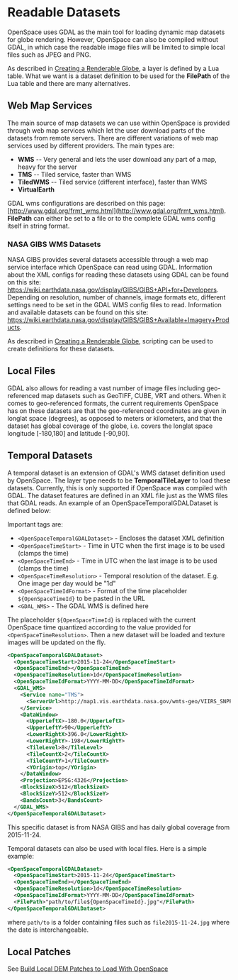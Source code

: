 # Readable Datasets
OpenSpace uses GDAL as the main tool for loading dynamic map datasets for globe rendering. However, OpenSpace can also be compiled without GDAL, in which case the readable image files will be limited to simple local files such as JPEG and PNG.

As described in [Creating a Renderable Globe](creating-a-renderableglobe), a layer is defined by a Lua table. What we want is a dataset definition to be used for the **FilePath** of the Lua table and there are many alternatives.


## Web Map Services
The main source of map datasets we can use within OpenSpace is provided through web map services which let the user download parts of the datasets from remote servers. There are different variations of web map services used by different providers. The main types are:
  - **WMS** -- Very general and lets the user download any part of a map, heavy for the server
  - **TMS** -- Tiled service, faster than WMS
  - **TiledWMS** -- Tiled service (different interface), faster than WMS
  - **VirtualEarth**

GDAL wms configurations are described on this page: [http://www.gdal.org/frmt_wms.html](http://www.gdal.org/frmt_wms.html). **FilePath** can either be set to a file or to the complete GDAL wms config itself in string format.

### NASA GIBS WMS Datasets
NASA GIBS provides several datasets accessible through a web map service interface which OpenSpace can read using GDAL. Information about the XML configs for reading these datasets using GDAL can be found on this site: https://wiki.earthdata.nasa.gov/display/GIBS/GIBS+API+for+Developers. Depending on resolution, number of channels, image formats etc, different settings need to be set in the GDAL WMS config files to read. Information and available datasets can be found on this site:
https://wiki.earthdata.nasa.gov/display/GIBS/GIBS+Available+Imagery+Products.

As described in [Creating a Renderable Globe](creating-a-renderableglobe), scripting can be used to create definitions for these datasets.


## Local Files
GDAL also allows for reading a vast number of image files including geo-referenced map datasets such as GeoTIFF, CUBE, VRT and others. When it comes to geo-referenced formats, the current requirements OpenSpace has on these datasets are that the geo-referenced coordinates are given in longlat space (degrees), as opposed to meters or kilometers, and that the dataset has global coverage of the globe, i.e. covers the longlat space longitude \[-180,180\] and latitude \[-90,90\].


## Temporal Datasets
A temporal dataset is an extension of GDAL's WMS dataset definition used by OpenSpace. The layer type needs to be **TemporalTileLayer** to load these datasets. Currently, this is only supported if OpenSpace was compiled with GDAL. The dataset features are defined in an XML file just as the WMS files that GDAL reads. An example of an OpenSpaceTemporalGDALDataset is defined below:

Important tags are:
  - `<OpenSpaceTemporalGDALDataset>` - Encloses the dataset XML definition
  - `<OpenSpaceTimeStart>` - Time in UTC when the first image is to be used (clamps the time)
  - `<OpenSpaceTimeEnd>` - Time in UTC when the last image is to be used (clamps the time)
  - `<OpenSpaceTimeResolution>` - Temporal resolution of the dataset. E.g. One image per day would be "1d"
  - `<OpenSpaceTimeIdFormat>` - Format of the time placeholder `${OpenSpaceTimeId}` to be pasted in the URL
  - `<GDAL_WMS>` - The GDAL WMS is defined here

The placeholder `${OpenSpaceTimeId}` is replaced with the current OpenSpace time quantized according to the value provided for `<OpenSpaceTimeResolution>`. Then a new dataset will be loaded and texture images will be updated on the fly.

```xml
<OpenSpaceTemporalGDALDataset>
  <OpenSpaceTimeStart>2015-11-24</OpenSpaceTimeStart>
  <OpenSpaceTimeEnd></OpenSpaceTimeEnd>
  <OpenSpaceTimeResolution>1d</OpenSpaceTimeResolution>
  <OpenSpaceTimeIdFormat>YYYY-MM-DD</OpenSpaceTimeIdFormat>
  <GDAL_WMS>
    <Service name="TMS">
      <ServerUrl>http://map1.vis.earthdata.nasa.gov/wmts-geo/VIIRS_SNPP_CorrectedReflectance_TrueColor/default/${OpenSpaceTimeId}/EPSG4326_250m/${z}/${y}/${x}.jpg</ServerUrl>
    </Service>
    <DataWindow>
      <UpperLeftX>-180.0</UpperLeftX>
      <UpperLeftY>90</UpperLeftY>
      <LowerRightX>396.0</LowerRightX>
      <LowerRightY>-198</LowerRightY>
      <TileLevel>8</TileLevel>
      <TileCountX>2</TileCountX>
      <TileCountY>1</TileCountY>
      <YOrigin>top</YOrigin>
    </DataWindow>
    <Projection>EPSG:4326</Projection>
    <BlockSizeX>512</BlockSizeX>
    <BlockSizeY>512</BlockSizeY>
    <BandsCount>3</BandsCount>
  </GDAL_WMS>
</OpenSpaceTemporalGDALDataset>
```
This specific dataset is from NASA GIBS and has daily global coverage from 2015-11-24.

Temporal datasets can also be used with local files. Here is a simple example:
```xml
<OpenSpaceTemporalGDALDataset>
  <OpenSpaceTimeStart>2015-11-24</OpenSpaceTimeStart>
  <OpenSpaceTimeEnd></OpenSpaceTimeEnd>
  <OpenSpaceTimeResolution>1d</OpenSpaceTimeResolution>
  <OpenSpaceTimeIdFormat>YYYY-MM-DD</OpenSpaceTimeIdFormat>
  <FilePath>"path/to/file${OpenSpaceTimeId}.jpg"</FilePath>
</OpenSpaceTemporalGDALDataset>
```
where `path/to` is a folder containing files such as `file2015-11-24.jpg` where the date is interchangeable.


## Local Patches
See [Build Local DEM Patches to Load With OpenSpace](build-local-dem-patches)
